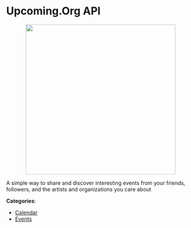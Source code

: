 # Upcoming.Org API
<p align="center">
    <img width="400" src="https://raw.githubusercontent.com/apis-list/apis-list/apis/upcoming-org-api/logo_256x256.png" />
</p>

A simple way to share and discover interesting events from your friends, followers, and the artists and organizations you care about



**Categories**:
- [Calendar](https://github.com/apis-list/apis-list#calendar)
- [Events](https://github.com/apis-list/apis-list#events)







